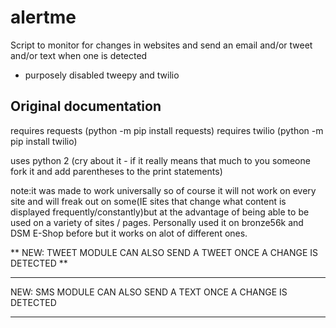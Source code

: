 # alertme
Script to monitor for changes in websites and send an email and/or tweet and/or text when one is detected

- purposely disabled tweepy and twilio


## Original documentation
requires requests (python -m pip install requests)
requires twilio (python -m pip install twilio)

uses python 2 (cry about it - if it really means that much to you someone fork it and add parentheses to the print statements)

note:it was made to work universally so of course it will not work on every site and will freak out on some(IE sites that change what content is displayed frequently/constantly)but at the advantage of being able to be used on a variety of sites / pages. Personally used it on bronze56k and DSM E-Shop before but it works on alot of different ones. 

**
NEW: TWEET MODULE CAN ALSO SEND A TWEET ONCE A CHANGE IS DETECTED
**

****************************************************************
NEW: SMS MODULE CAN ALSO SEND A TEXT ONCE A CHANGE IS DETECTED
****************************************************************
